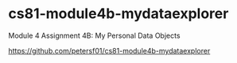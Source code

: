 # cs81-module4b-mydataexplorer
Module 4 Assignment 4B: My Personal Data Objects

https://github.com/petersf01/cs81-module4b-mydataexplorer
